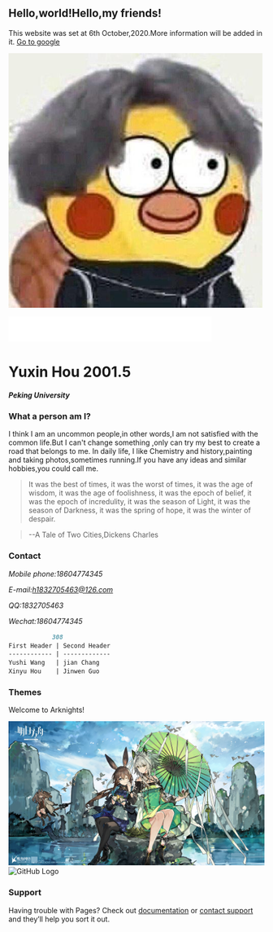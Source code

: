 ## Hello,world!Hello,my friends!

This website was set at 6th October,2020.More information will be added in it.
[Go to google ](https://google.com/)

![GitHub Logo](/tx.jpg)

<EMBED src="sys_friend.mp3" autostart="TRUE" loop="TRUE" width="400X" height="50X">

# Yuxin Hou 2001.5 
##### Peking University

### What a person am I?

I think I am an uncommon people,in other words,I am not satisfied with the common life.But I can't change something ,only can try my best to create a road that belongs to me.
In daily life, I like Chemistry and history,painting and taking photos,sometimes running.If you have any ideas and similar hobbies,you could call me.

>It was the best of times, it was the worst of times, it was the age of wisdom, it was the age of foolishness, it was the epoch of belief, it was the epoch of incredulity, it was the season of Light, it was the season of Darkness, it was the spring of hope, it was the winter of despair.

>--A Tale of Two Cities,Dickens Charles


### Contact
*Mobile phone:18604774345*

*E-mail:h1832705463@126.com*

*QQ:1832705463*

*Wechat:18604774345*

```markdown
            308
First Header | Second Header
------------ | -------------
Yushi Wang   | jian Chang
Xinyu Hou    | Jinwen Guo
```

### Themes

Welcome to Arknights!

![GitHub Logo](/A1.jpg)
![GitHub Logo](/A2.jpg)

### Support 

Having trouble with Pages? Check out [documentation](https://docs.github.com/categories/github-pages-basics/) or [contact support](https://github.com/contact) and they’ll help you sort it out.
